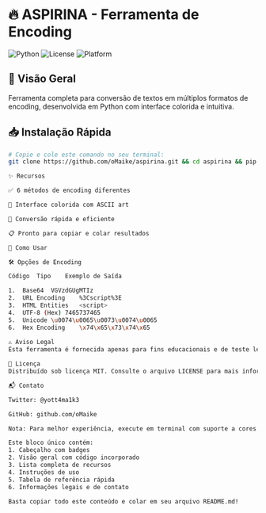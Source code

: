 # 🔥 ASPIRINA - Ferramenta de Encoding

![Python](https://img.shields.io/badge/Python-3.6+-blue.svg) 
![License](https://img.shields.io/badge/License-MIT-green.svg)
![Platform](https://img.shields.io/badge/Platform-Windows%20%7C%20Linux%20%7C%20macOS-lightgrey.svg)

## 📌 Visão Geral
Ferramenta completa para conversão de textos em múltiplos formatos de encoding, desenvolvida em Python com interface colorida e intuitiva.

## 📥 Instalação Rápida

```bash
# Copie e cole este comando no seu terminal:
git clone https://github.com/oMaike/aspirina.git && cd aspirina && pip install colorama && python3 aspirina.py

✨ Recursos

✅ 6 métodos de encoding diferentes

🎨 Interface colorida com ASCII art

🔄 Conversão rápida e eficiente

📋 Pronto para copiar e colar resultados

🚀 Como Usar

🛠️ Opções de Encoding

Código	Tipo	Exemplo de Saída

1.	Base64	VGVzdGUgMTIz
2.	URL Encoding	%3Cscript%3E
3.	HTML Entities	<script>
4.	UTF-8 (Hex)	7465737465
5.	Unicode	\u0074\u0065\u0073\u0074\u0065
6.	Hex Encoding	\x74\x65\x73\x74\x65
   
⚠️ Aviso Legal
Esta ferramenta é fornecida apenas para fins educacionais e de teste legítimo. O uso para atividades ilegais é estritamente proibído.

📜 Licença
Distribuído sob licença MIT. Consulte o arquivo LICENSE para mais informações.

📬 Contato

Twitter: @yott4ma1k3

GitHub: github.com/oMaike

Nota: Para melhor experiência, execute em terminal com suporte a cores.

Este bloco único contém:
1. Cabeçalho com badges
2. Visão geral com código incorporado
3. Lista completa de recursos
4. Instruções de uso
5. Tabela de referência rápida
6. Informações legais e de contato

Basta copiar todo este conteúdo e colar em seu arquivo README.md!

